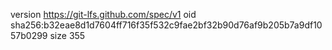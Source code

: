 version https://git-lfs.github.com/spec/v1
oid sha256:b32eae8d1d7604ff716f35f532c9fae2bf32b90d76af9b205b7a9df1057b0299
size 355
